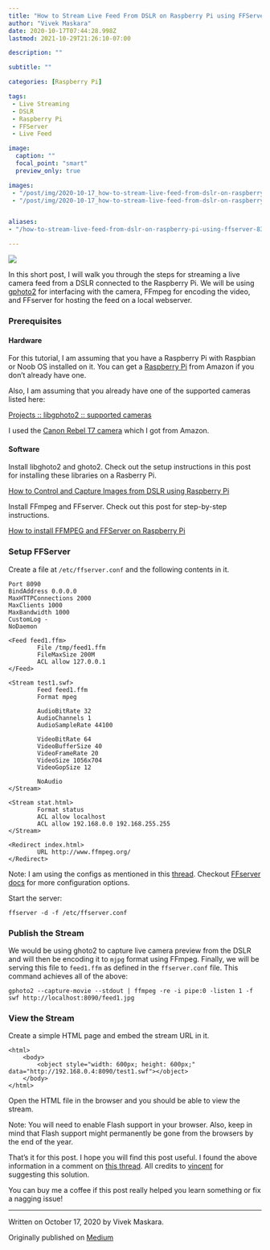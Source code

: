 ```yaml
---
title: "How to Stream Live Feed From DSLR on Raspberry Pi using FFServer"
author: "Vivek Maskara"
date: 2020-10-17T07:44:28.998Z
lastmod: 2021-10-29T21:26:10-07:00

description: ""

subtitle: ""

categories: [Raspberry Pi]

tags:
 - Live Streaming
 - DSLR
 - Raspberry Pi
 - FFServer
 - Live Feed

image:
  caption: ""
  focal_point: "smart"
  preview_only: true

images:
 - "/post/img/2020-10-17_how-to-stream-live-feed-from-dslr-on-raspberry-pi-using-ffserver_0.jpeg"
 - "/post/img/2020-10-17_how-to-stream-live-feed-from-dslr-on-raspberry-pi-using-ffserver_1.png"


aliases:
- "/how-to-stream-live-feed-from-dslr-on-raspberry-pi-using-ffserver-839d8d864cce"

---
```


![](/post/img/2020-10-17_how-to-stream-live-feed-from-dslr-on-raspberry-pi-using-ffserver_0.jpeg#layoutTextWidth)

In this short post, I will walk you through the steps for streaming a live camera feed from a DSLR connected to the Raspberry Pi. We will be using [gphoto2](http://www.gphoto.org/) for interfacing with the camera, FFmpeg for encoding the video, and FFserver for hosting the feed on a local webserver.

### Prerequisites

#### Hardware

For this tutorial, I am assuming that you have a Raspberry Pi with Raspbian or Noob OS installed on it. You can get a [Raspberry Pi](https://amzn.to/3jJoeLC) from Amazon if you don’t already have one.

Also, I am assuming that you already have one of the supported cameras listed here:

[Projects :: libgphoto2 :: supported cameras](http://www.gphoto.org/proj/libgphoto2/support.php "http://www.gphoto.org/proj/libgphoto2/support.php")

I used the [Canon Rebel T7 camera](https://amzn.to/3jIBccL) which I got from Amazon.

#### Software

Install libghoto2 and ghoto2. Check out the setup instructions in this post for installing these libraries on a Rasberry Pi.

[How to Control and Capture Images from DSLR using Raspberry Pi](/how-to-control-and-capture-images-from-dslr-using-raspberry-pi-fdfa9d600ec1 "https://medium.com/@maskaravivek/how-to-control-and-capture-images-from-dslr-using-raspberry-pi-fdfa9d600ec1")

Install FFmpeg and FFserver. Check out this post for step-by-step instructions.

[How to install FFMPEG and FFServer on Raspberry Pi](/how-to-install-ffmpeg-and-ffserver-on-raspberry-pi-ed0eddf86f88 "https://medium.com/@maskaravivek/how-to-install-ffmpeg-and-ffserver-on-raspberry-pi-ed0eddf86f88")

### Setup FFServer

Create a file at `/etc/ffserver.conf` and the following contents in it.

```
Port 8090
BindAddress 0.0.0.0
MaxHTTPConnections 2000
MaxClients 1000
MaxBandwidth 1000
CustomLog -
NoDaemon

<Feed feed1.ffm>
        File /tmp/feed1.ffm
        FileMaxSize 200M
        ACL allow 127.0.0.1
</Feed>

<Stream test1.swf>
        Feed feed1.ffm
        Format mpeg

        AudioBitRate 32
        AudioChannels 1
        AudioSampleRate 44100

        VideoBitRate 64
        VideoBufferSize 40
        VideoFrameRate 20
        VideoSize 1056x704
        VideoGopSize 12

        NoAudio
</Stream>

<Stream stat.html>
        Format status
        ACL allow localhost
        ACL allow 192.168.0.0 192.168.255.255
</Stream>

<Redirect index.html>
        URL http://www.ffmpeg.org/
</Redirect>
```

Note: I am using the configs as mentioned in this [thread](http://gphoto-software.10949.n7.nabble.com/liveview-in-EOS-cameras-td4238.html). Checkout [FFserver docs](https://trac.ffmpeg.org/wiki/ffserver) for more configuration options.

Start the server:

```
ffserver -d -f /etc/ffserver.conf
```

### Publish the Stream

We would be using ghoto2 to capture live camera preview from the DSLR and will then be encoding it to `mjpg` format using FFmpeg. Finally, we will be serving this file to `feed1.ffm` as defined in the `ffserver.conf` file. This command achieves all of the above:

```
gphoto2 --capture-movie --stdout | ffmpeg -re -i pipe:0 -listen 1 -f swf http://localhost:8090/feed1.jpg
```

### View the Stream

Create a simple HTML page and embed the stream URL in it.

```
<html>
    <body>
        <object style="width: 600px; height: 600px;" data="http://192.168.0.4:8090/test1.swf"></object>
    </body>
</html>
```

Open the HTML file in the browser and you should be able to view the stream.

Note: You will need to enable Flash support in your browser. Also, keep in mind that Flash support might permanently be gone from the browsers by the end of the year.

That’s it for this post. I hope you will find this post useful. I found the above information in a comment on [this thread](http://gphoto-software.10949.n7.nabble.com/liveview-in-EOS-cameras-td4238.html). All credits to [vincent](http://gphoto-software.10949.n7.nabble.com/template/NamlServlet.jtp?macro=user_nodes&user=2089) for suggesting this solution.

You can buy me a coffee if this post really helped you learn something or fix a nagging issue!

* * *
Written on October 17, 2020 by Vivek Maskara.

Originally published on [Medium](https://medium.com/@maskaravivek/how-to-stream-live-feed-from-dslr-on-raspberry-pi-using-ffserver-839d8d864cce)
